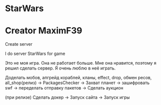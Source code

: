 # StarWars
# Creator MaximF39

Create server

I do server StarWars for game

Это не моя игра. Она не работает больше. Мне она нравится, поэтому я решил сделать сервер.
Я очень люблю в неё играть. 

Доделать мобов, апгрейд кораблей, кланы, effect, drop, обмен ресов,
all_shop(релиз) -> PackagesChecker -> Захват планет -> зашифровать swf 
-> переделать отправку пакетов -> Сделать аукцион

(при релизе) Сделать докер -> Запуск сайта -> Запуск игры

